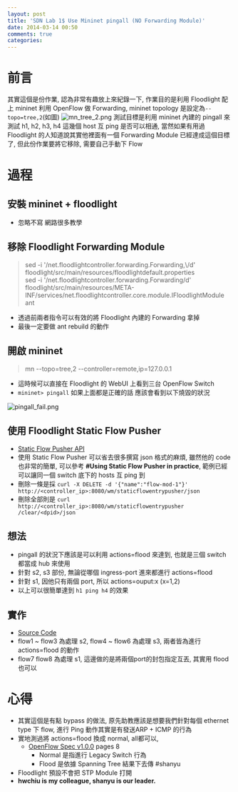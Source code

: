 ```yaml
---
layout: post
title: 'SDN Lab 1$ Use Mininet pingall (NO Forwarding Module)'
date: 2014-03-14 00:50
comments: true
categories: 
---
```

# 前言
其實這個是份作業, 認為非常有趣放上來紀錄一下, 作業目的是利用 Floodlight 配上 mininet 利用 OpenFlow 做 Forwarding, mininet topology 是設定為```--topo=tree,2```(如圖)
<img class="center" src="http://user-image.logdown.io/user/5820/blog/5842/post/188239/bp89nmjiQyWnwTWIqT7d_mn_tree_2.png" alt="mn_tree_2.png">
測試目標是利用 mininet 內建的 pingall 來測試 h1, h2, h3, h4 這幾個 host 互 ping 是否可以相通, 當然如果有用過 Floodlight 的人知道說其實他裡面有一個 Forwarding Module 已經達成這個目標了, 但此份作業要將它移除, 需要自己手動下 Flow

# 過程
## 安裝 mininet + floodlight
* 忽略不寫 網路很多教學

## 移除 Floodlight Forwarding Module
> sed -i '/net.floodlightcontroller.forwarding.Forwarding,\\/d' floodlight/src/main/resources/floodlightdefault.properties  
sed -i '/net.floodlightcontroller.forwarding.Forwarding/d' floodlight/src/main/resources/META-INF/services/net.floodlightcontroller.core.module.IFloodlightModule  
ant  

  * 透過前兩者指令可以有效的將 Floodlight 內建的 Forwarding 拿掉
  * 最後一定要做 ant rebuild 的動作

## 開啟 mininet 
> mn --topo=tree,2 --controller=remote,ip=127.0.0.1

* 這時候可以直接在 Floodlight 的 WebUI 上看到三台 OpenFlow Switch 
* ```mininet> pingall``` 如果上面都是正確的話 應該會看到以下燒毀的狀況
<img class="center" src="http://user-image.logdown.io/user/5820/blog/5842/post/188239/wrKwjBKWTaeJDe1qsDVg_pingall_fail.png" alt="pingall_fail.png">

## 使用 Floodlight Static Flow Pusher
* [Static Flow Pusher API](http://www.openflowhub.org/display/floodlightcontroller/Static+Flow+Pusher+API)
* 使用 Static Flow Pusher 可以省去很多撰寫 json 格式的麻煩, 雖然他的 code 也非常的簡單, 可以參考 **#Using Static Flow Pusher in practice**, 範例已經可以讓同一個 switch 底下的 hosts 互 ping 到
* 刪除一條是採 ```curl -X DELETE -d '{"name":"flow-mod-1"}' http://<controller_ip>:8080/wm/staticflowentrypusher/json``` 
* 刪除全部則是 ```curl http://<controller_ip>:8080/wm/staticflowentrypusher /clear/<dpid>/json```

## 想法
* pingall 的狀況下應該是可以利用 actions=flood 來達到, 也就是三個 switch 都當成 hub 來使用
* 針對 s2, s3 部份, 無論從哪個 ingress-port 進來都進行 actions=flood
* 針對 s1, 因他只有兩個 port, 所以 actions=ouput:x (x=1,2)
* 以上可以很簡單達到 ```h1 ping h4``` 的效果

## 實作
* [Source Code](https://gist.github.com/pichuang/9533626)
* flow1 ~ flow3 為處理 s2, flow4 ~ flow6 為處理 s3, 兩者皆為進行 actions=flood 的動作
* flow7 flow8 為處理 s1, 這邊做的是將兩個port的封包指定互丟, 其實用 flood 也可以

# 心得
* 其實這個是有點 bypass 的做法, 原先助教應該是想要我們針對每個 ethernet type 下 flow, 進行 Ping 動作其實是有發送ARP + ICMP 的行為
* 實地測過將 actions=flood 換成 normal, all都可以, 
  * [OpenFlow Spec v1.0.0](https://www.opennetworking.org/images/stories/downloads/sdn-resources/onf-specifications/openflow/openflow-spec-v1.0.0.pdf) pages 8
  	* Normal 是指進行 Legacy Switch 行為
    * Flood 是依據 Spanning Tree 結果下去傳 #shanyu
* Floodlight 預設不會把 STP Module 打開
* **hwchiu is my colleague, shanyu is our leader.**
